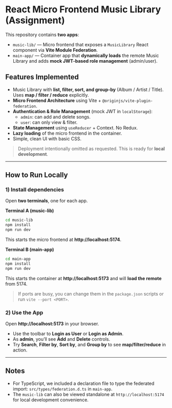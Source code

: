 # React Micro Frontend Music Library (Assignment)

This repository contains **two apps**:

- `music-lib/` — Micro frontend that exposes a `MusicLibrary` React component via **Vite Module Federation**.
- `main-app/` — Container app that **dynamically loads** the remote Music Library and adds **mock JWT-based role management** (admin/user).

## Features Implemented
- Music Library with **list, filter, sort, and group-by** (Album / Artist / Title). Uses **map / filter / reduce** explicitly.
- **Micro Frontend Architecture** using Vite + `@originjs/vite-plugin-federation`.
- **Authentication & Role Management** (mock JWT in `localStorage`):
  - `admin`: can add and delete songs.
  - `user`: can only view & filter.
- **State Management** using `useReducer` + Context. No Redux.
- **Lazy loading** of the micro frontend in the container.
- Simple, clean UI with basic CSS.

> Deployment intentionally omitted as requested. This is ready for **local development**.

---

## How to Run Locally

### 1) Install dependencies
Open **two terminals**, one for each app.

**Terminal A (music-lib)**
```bash
cd music-lib
npm install
npm run dev
```
This starts the micro frontend at **http://localhost:5174**.

**Terminal B (main-app)**
```bash
cd main-app
npm install
npm run dev
```
This starts the container at **http://localhost:5173** and will **load the remote** from 5174.

> If ports are busy, you can change them in the `package.json` scripts or run `vite --port <PORT>`.

### 2) Use the App
Open **http://localhost:5173** in your browser.

- Use the toolbar to **Login as User** or **Login as Admin**.
- As **admin**, you’ll see **Add** and **Delete** controls.
- Try **Search**, **Filter by**, **Sort by**, and **Group by** to see **map/filter/reduce** in action.

---

## Notes
- For TypeScript, we included a declaration file to type the federated import: `src/types/federation.d.ts` in `main-app`.
- The `music-lib` can also be viewed standalone at `http://localhost:5174` for local development convenience.
